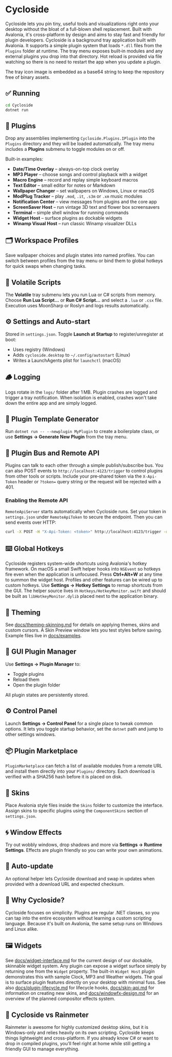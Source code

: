 # Cycloside

Cycloside lets you pin tiny, useful tools and visualizations right onto your desktop without the bloat of a full-blown shell replacement. Built with Avalonia, it's cross-platform by design and aims to stay fast and friendly for plugin developers.
Cycloside is a background tray application built with Avalonia. It supports a simple plugin system that loads `*.dll` files from the `Plugins` folder at runtime. The tray menu exposes built‑in modules and any external plugins you drop into that directory. Hot reload is provided via file watching so there is no need to restart the app when you update a plugin.

The tray icon image is embedded as a base64 string to keep the repository free of binary assets.

## ✅ Running

```bash
cd Cycloside
dotnet run
```

## 🔌 Plugins

Drop any assemblies implementing `Cycloside.Plugins.IPlugin` into the `Plugins` directory and they will be loaded automatically. The tray menu includes a **Plugins** submenu to toggle modules on or off.

Built-in examples:
- **Date/Time Overlay** – always-on-top clock overlay
- **MP3 Player** – choose songs and control playback with a widget
- **Macro Engine** – record and replay simple keyboard macros
- **Text Editor** – small editor for notes or Markdown
- **Wallpaper Changer** – set wallpapers on Windows, Linux or macOS
- **ModPlug Tracker** – play `.mod`, `.it`, `.s3m` or `.xm` music modules
- **Notification Center** – view messages from plugins and the core app
- **ScreenSaver Host** – run vintage 3D text and flower box screensavers
- **Terminal** – simple shell window for running commands
- **Widget Host** – surface plugins as dockable widgets
- **Winamp Visual Host** – run classic Winamp visualizer DLLs

## 🗂️ Workspace Profiles

Save wallpaper choices and plugin states into named profiles. You can
switch between profiles from the tray menu or bind them to global
hotkeys for quick swaps when changing tasks.

## 🧨 Volatile Scripts

The **Volatile** tray submenu lets you run Lua or C# scripts from memory. Choose **Run Lua Script...** or **Run C# Script...** and select a `.lua` or `.csx` file. Execution uses MoonSharp or Roslyn and logs results automatically.

## ⚙️ Settings and Auto-start

Stored in `settings.json`. Toggle **Launch at Startup** to register/unregister at boot:
- Uses registry (Windows)
- Adds `cycloside.desktop` to `~/.config/autostart` (Linux)
- Writes a LaunchAgents plist for `launchctl` (macOS)

## 🪵 Logging

Logs rotate in the `logs/` folder after 1 MB. Plugin crashes are logged and trigger a tray notification.
When isolation is enabled, crashes won't take down the entire app and are simply logged.

## 🧰 Plugin Template Generator

Run `dotnet run -- --newplugin MyPlugin` to create a boilerplate class, or use **Settings → Generate New Plugin** from the tray menu.

## 📣 Plugin Bus and Remote API

Plugins can talk to each other through a simple publish/subscribe bus. You can
also POST events to `http://localhost:4123/trigger` to control plugins from
other tools or scripts. Include your pre‑shared token via the `X-Api-Token`
header or `?token=` query string or the request will be rejected with a 401.

### Enabling the Remote API

`RemoteApiServer` starts automatically when Cycloside runs. Set your token in
`settings.json` under `RemoteApiToken` to secure the endpoint. Then you can send
events over HTTP:

```bash
curl -X POST -H "X-Api-Token: <token>" http://localhost:4123/trigger -d "my:event"
```

## ⌨️ Global Hotkeys

Cycloside registers system-wide shortcuts using Avalonia's hotkey framework.
On macOS a small Swift helper hooks into `NSEvent` so hotkeys fire even when
the application is unfocused. Press **Ctrl+Alt+W** at any time to summon the
widget host. Profiles and other features can be wired up to custom hotkeys.
Use **Settings → Hotkey Settings** to remap shortcuts from the GUI.
The helper source lives in `Hotkeys/HotkeyMonitor.swift` and should be built as
`libHotkeyMonitor.dylib` placed next to the application binary.

## 🎨 Theming
See [docs/theming-skinning.md](../docs/theming-skinning.md) for details on applying themes, skins and custom cursors. A Skin Preview window lets you test styles before saving. Example files live in [docs/examples](../docs/examples).

## 🧪 GUI Plugin Manager

Use **Settings → Plugin Manager** to:
- Toggle plugins
- Reload them
- Open the plugin folder

All plugin states are persistently stored.

## ⚙️ Control Panel
Launch **Settings → Control Panel** for a single place to tweak common options.
It lets you toggle startup behavior, set the `dotnet` path and jump to other
settings windows.

## 📦 Plugin Marketplace
`PluginMarketplace` can fetch a list of available modules from a remote URL and
install them directly into your `Plugins/` directory. Each download is verified
with a SHA256 hash before it is placed on disk.

## 🎨 Skins
Place Avalonia style files inside the `Skins` folder to customize the interface.
Assign skins to specific plugins using the `ComponentSkins` section of `settings.json`.

## 🌀 Window Effects
Try out wobbly windows, drop shadows and more via **Settings → Runtime Settings**.
Effects are plugin friendly so you can write your own animations.

## 🔄 Auto-update
An optional helper lets Cycloside download and swap in updates when provided
with a download URL and expected checksum.

## 🌟 Why Cycloside?
Cycloside focuses on simplicity. Plugins are regular .NET classes, so you can tap into the entire ecosystem without learning a custom scripting language. Because it's built on Avalonia, the same setup runs on Windows and Linux alike.

## 🖼️ Widgets
See [docs/widget-interface.md](docs/widget-interface.md) for the current design of our dockable, skinnable widget system. Any plugin can expose a widget surface simply by returning one from the `Widget` property. The built-in `Widget Host` plugin demonstrates this with sample Clock, MP3 and Weather widgets. The goal is to surface plugin features directly on your desktop with minimal fuss. See also [docs/plugin-lifecycle.md](docs/plugin-lifecycle.md) for lifecycle hooks, [docs/skin-api.md](docs/skin-api.md) for information on creating new skins, and [docs/windowfx-design.md](docs/windowfx-design.md) for an overview of the planned compositor effects system.


## 🚧 Cycloside vs Rainmeter
Rainmeter is awesome for highly customized desktop skins, but it is Windows-only and relies heavily on its own scripting. Cycloside keeps things lightweight and cross-platform. If you already know C# or want to drop in compiled plugins, you'll feel right at home while still getting a friendly GUI to manage everything.
